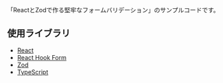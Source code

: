 「ReactとZodで作る堅牢なフォームバリデーション」のサンプルコードです。

## 使用ライブラリ

- [React](https://ja.react.dev/)
- [React Hook Form](https://react-hook-form.com/)
- [Zod](https://zod.dev/)
- [TypeScript](https://www.typescriptlang.org/)
